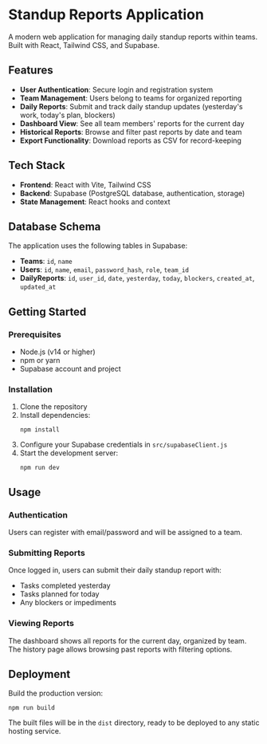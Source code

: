 # Standup Reports Application

A modern web application for managing daily standup reports within teams. Built with React, Tailwind CSS, and Supabase.

## Features

- **User Authentication**: Secure login and registration system
- **Team Management**: Users belong to teams for organized reporting
- **Daily Reports**: Submit and track daily standup updates (yesterday's work, today's plan, blockers)
- **Dashboard View**: See all team members' reports for the current day
- **Historical Reports**: Browse and filter past reports by date and team
- **Export Functionality**: Download reports as CSV for record-keeping

## Tech Stack

- **Frontend**: React with Vite, Tailwind CSS
- **Backend**: Supabase (PostgreSQL database, authentication, storage)
- **State Management**: React hooks and context

## Database Schema

The application uses the following tables in Supabase:

- **Teams**: `id`, `name`
- **Users**: `id`, `name`, `email`, `password_hash`, `role`, `team_id`
- **DailyReports**: `id`, `user_id`, `date`, `yesterday`, `today`, `blockers`, `created_at`, `updated_at`

## Getting Started

### Prerequisites

- Node.js (v14 or higher)
- npm or yarn
- Supabase account and project

### Installation

1. Clone the repository
2. Install dependencies:
   ```
   npm install
   ```
3. Configure your Supabase credentials in `src/supabaseClient.js`
4. Start the development server:
   ```
   npm run dev
   ```

## Usage

### Authentication

Users can register with email/password and will be assigned to a team.

### Submitting Reports

Once logged in, users can submit their daily standup report with:
- Tasks completed yesterday
- Tasks planned for today
- Any blockers or impediments

### Viewing Reports

The dashboard shows all reports for the current day, organized by team.
The history page allows browsing past reports with filtering options.

## Deployment

Build the production version:

```
npm run build
```

The built files will be in the `dist` directory, ready to be deployed to any static hosting service.

